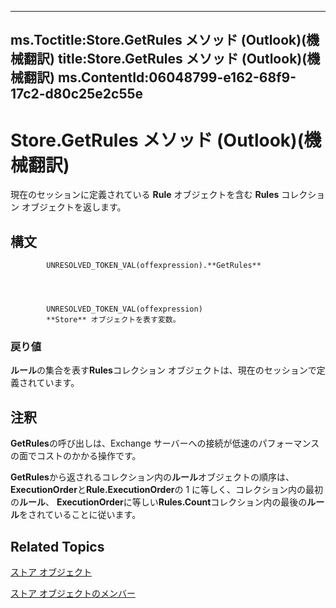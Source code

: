 

---
ms.Toctitle:Store.GetRules メソッド (Outlook)(機械翻訳)
title:Store.GetRules メソッド (Outlook)(機械翻訳)
ms.ContentId:06048799-e162-68f9-17c2-d80c25e2c55e
---
# Store.GetRules メソッド (Outlook)(機械翻訳)




現在のセッションに定義されている **Rule** オブジェクトを含む **Rules** コレクション オブジェクトを返します。

## 構文

            UNRESOLVED_TOKEN_VAL(offexpression).**GetRules**




            UNRESOLVED_TOKEN_VAL(offexpression)
            **Store** オブジェクトを表す変数。

### 戻り値
**ルール**の集合を表す**Rules**コレクション オブジェクトは、現在のセッションで定義されています。





## 注釈
**GetRules**の呼び出しは、Exchange サーバーへの接続が低速のパフォーマンスの面でコストのかかる操作です。



**GetRules**から返されるコレクション内の**ルール**オブジェクトの順序は、 **ExecutionOrder**と**Rule.ExecutionOrder**の 1 に等しく、コレクション内の最初の**ルール**、 **ExecutionOrder**に等しい**Rules.Count**コレクション内の最後の**ルール**をされていることに従います。



## Related Topics

[ストア オブジェクト](1eb22fe9-8849-7476-5388-2515b48591b9.md)

[ストア オブジェクトのメンバー](84c1d423-e507-0b3b-6570-33829b94be04.md)




